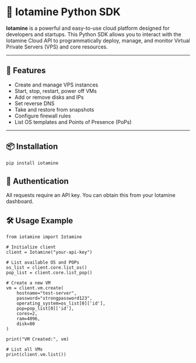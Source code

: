 # 🧠 Iotamine Python SDK

**Iotamine** is a powerful and easy-to-use cloud platform designed for developers and startups. This Python SDK allows you to interact with the Iotamine Cloud API to programmatically deploy, manage, and monitor Virtual Private Servers (VPS) and core resources.

---

## 🚀 Features

- Create and manage VPS instances
- Start, stop, restart, power off VMs
- Add or remove disks and IPs
- Set reverse DNS
- Take and restore from snapshots
- Configure firewall rules
- List OS templates and Points of Presence (PoPs)

---

## 📦 Installation

```bash
pip install iotamine
```

## 🔑 Authentication

All requests require an API key. You can obtain this from your Iotamine dashboard.

## 🛠️ Usage Example

```
from iotamine import Iotamine

# Initialize client
client = Iotamine("your-api-key")

# List available OS and POPs
os_list = client.core.list_os()
pop_list = client.core.list_pop()

# Create a new VM
vm = client.vm.create(
    hostname="test-server",
    password="strongpassword123",
    operating_system=os_list[0]['id'],
    pop=pop_list[0]['id'],
    cores=2,
    ram=4096,
    disk=80
)

print("VM Created:", vm)

# List all VMs
print(client.vm.list())
```
